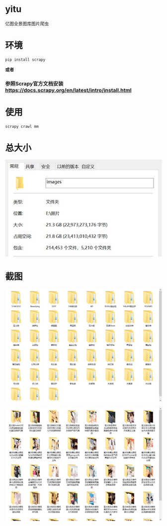 # yitu
亿图全景图库图片爬虫

# 环境
```
pip install scrapy
```

**或者**

### 参照Scrapy官方文档安装 https://docs.scrapy.org/en/latest/intro/install.html

# 使用

```python
scrapy crawl mm
```

# 总大小
![image](https://github.com/xiangnan0811/yitu/blob/master/image/%E6%80%BB%E5%A4%A7%E5%B0%8F.jpg)

# 截图
![image](https://github.com/xiangnan0811/yitu/blob/master/image/1.jpg)

![image](https://github.com/xiangnan0811/yitu/blob/master/image/2.jpg)
